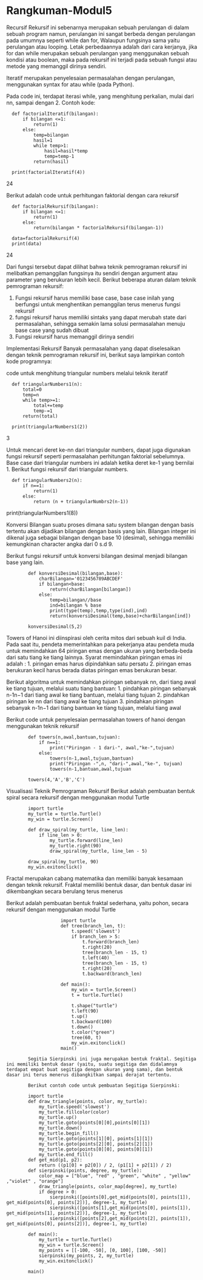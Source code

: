 # Rangkuman-Modul5

Recursif
Rekursif ini sebenarnya merupakan sebuah perulangan di dalam sebuah program
namun, perulangan ini sangat berbeda dengan perulangan pada umumnya
seperti while dan for, Walaupun fungsinya sama yaitu perulangan atau looping.
Letak perbedaannya adalah dari cara kerjanya, jika for dan while merupakan sebuah perulangan yang menggunakan sebuah kondisi atau boolean,
maka pada rekursif ini terjadi pada sebuah fungsi atau metode yang memanggil dirinya sendiri.

Iteratif
merupakan penyelesaian permasalahan dengan perulangan, menggunakan syntax for atau while (pada Python). 

Pada code ini, terdapat iterasi while, yang menghitung perkalian, mulai dari nn, sampai dengan 2.
Contoh kode:

      def factorialIteratif(bilangan):
          if bilangan <=1:
              return(1)
          else:
              temp=bilangan
              hasil=1
              while temp>1:
                  hasil=hasil*temp
                  temp=temp-1
              return(hasil)
              
      print(factorialIteratif(4))
24


Berikut adalah code untuk perhitungan faktorial dengan cara rekursif

      def factorialRekursif(bilangan):
          if bilangan <=1:
              return(1)
          else:
              return(bilangan * factorialRekursif(bilangan-1))
              
      data=factorialRekursif(4)
      print(data)
24

Dari fungsi tersebut dapat dilihat bahwa teknik pemrograman rekursif ini melibatkan pemanggilan fungsinya itu sendiri dengan argument
atau parameter yang berukuran lebih kecil. Berikut beberapa aturan dalam teknik pemrograman rekursif:
  1. Fungsi rekursif harus memiliki base case, base case inilah yang berfungsi untuk menghentikan pemanggilan terus menerus fungsi
     rekursif
  2. fungsi rekursif harus memiliki sintaks yang dapat merubah state dari permasalahan, sehingga semakin lama solusi permasalahan
     menuju base case yang sudah dibuat
  3. Fungsi rekursif harus memanggil dirinya sendiri
  
  
Implementasi Rekursif
Banyak permasalahan yang dapat diselesaikan dengan teknik pemrograman rekursif ini, berikut saya lampirkan contoh 
kode programnya:

code untuk menghitung triangular numbers melalui teknik iteratif

      def triangularNumbers1(n):
          total=0
          temp=n
          while temp>=1:
              total+=temp
              temp-=1
          return(total)
          
      print(triangularNumbers1(2))
  3


Untuk mencari deret ke-nn dari triangular numbers, dapat juga digunakan fungsi rekursif seperti permasalahan perhitungan faktorial
sebelumnya. Base case dari triangular numbers ini adalah ketika deret ke-1 yang bernilai 1.
Berikut fungsi rekursif dari triangular numbers.

      def triangularNumbers2(n):
          if n==1:
              return(1)
          else:
              return (n + triangularNumbrs2(n-1))
              
print(triangularNumbers1(8))



Konversi Bilangan
suatu proses dimana satu system bilangan dengan basis tertentu akan dijadikan bilangan dengan basis yang lain.
Bilangan integer ini dikenal juga sebagai bilangan dengan base 10 (desimal), sehingga memiliki kemungkinan character angka dari 0 s.d 9.

Berikut fungsi rekursif untuk konversi bilangan desimal menjadi bilangan base yang lain.

            def konversiDesimal(bilangan,base):
                charBilangan='0123456789ABCDEF'
                if bilangan<base:
                    return(charBilangan[bilangan])
                else:
                    temp=bilangan//base
                    ind=bilangan % base
                    print(type(temp),temp,type(ind),ind)
                    return(konversiDesimal(temp,base)+charBilangan[ind])
                    
            konversiDesimal(5,2)
            



Towers of Hanoi
ini diinspirasi oleh cerita mitos dari sebuah kuil di India. Pada saat itu, pendeta memerintahkan para pekerjanya atau pendeta muda untuk memindahkan 64 piringan emas dengan ukuran yang berbeda-beda dari satu tiang ke tiang lainnya.
Syarat memindahkan piringan emas ini adalah :
      1. piringan emas harus dipindahkan satu persatu
      2. piringan emas berukuran kecil harus berada diatas piringan emas berukuran besar.

Berikut algoritma untuk memindahkan piringan sebanyak nn, dari tiang awal ke tiang tujuan, melalui suatu tiang bantuan:
      1. pindahkan piringan sebanyak n-1n−1 dari tiang awal ke tiang bantuan, melalui tiang tujuan
      2. pindahkan piringan ke nn dari tiang awal ke tiang tujuan
      3. pindahkan piringan sebanyak n-1n−1 dari tiang bantuan ke tiang tujuan, melalui tiang awal
      
Berikut code untuk penyelesaian permasalahan towers of hanoi dengan menggunakan teknik rekursif

            def towers(n,awal,bantuan,tujuan):
                if n==1:
                    print("Piringan - 1 dari-", awal,"ke-",tujuan)
                else:
                    towers(n-1,awal,tujuan,bantuan)
                    print("Piringan -",n, "dari-",awal,"ke-", tujuan)
                    towers(n-1,bantuan,awal,tujuan
                    
            towers(4,'A','B','C')
            
            
            
Visualisasi Teknik Pemrograman Rekursif
Berikut adalah pembuatan bentuk spiral secara rekursif dengan menggunakan modul Turtle

            import turtle
            my_turtle = turtle.Turtle()
            my_win = turtle.Screen()

            def draw_spiral(my_turtle, line_len):
                if line_len > 0:
                    my_turtle.forward(line_len)
                    my_turtle.right(90)
                    draw_spiral(my_turtle, line_len - 5)

            draw_spiral(my_turtle, 90)
            my_win.exitonclick()
            
Fractal merupakan cabang matematika dan memiliki banyak kesamaan dengan teknik rekursif. Fraktal memiliki bentuk dasar, dan bentuk dasar ini dikembangkan secara berulang terus menerus

Berikut adalah pembuatan bentuk fraktal sederhana, yaitu pohon, secara rekursif dengan menggunakan modul Turtle

                        import turtle
                        def tree(branch_len, t):
                            t.speed('slowest')
                            if branch_len > 5:
                                t.forward(branch_len)
                                t.right(20)
                                tree(branch_len - 15, t)
                                t.left(40)
                                tree(branch_len - 15, t)
                                t.right(20)
                                t.backward(branch_len)

                        def main():
                            my_win = turtle.Screen()
                            t = turtle.Turtle()

                            t.shape("turtle")
                            t.left(90)
                            t.up()
                            t.backward(100)
                            t.down()
                            t.color("green")
                            tree(60, t)
                            my_win.exitonclick()
                        main()

            Segitia Sierpinski ini juga merupakan bentuk fraktal. Segitiga ini memiliki bentuk dasar (yaitu, suatu segitiga dan didalamnya terdapat empat buat segitiga dengan ukuran yang sama), dan bentuk dasar ini terus menerus dibangkitkan sampai derajat tertentu.

            Berikut contoh code untuk pembuatan Segitiga Sierpinski:

            import turtle
            def draw_triangle(points, color, my_turtle):   
                my_turtle.speed('slowest')
                my_turtle.fillcolor(color)
                my_turtle.up()
                my_turtle.goto(points[0][0],points[0][1])
                my_turtle.down()
                my_turtle.begin_fill()
                my_turtle.goto(points[1][0], points[1][1])
                my_turtle.goto(points[2][0], points[2][1])
                my_turtle.goto(points[0][0], points[0][1])
                my_turtle.end_fill()
            def get_mid(p1, p2):
                return ((p1[0] + p2[0]) / 2, (p1[1] + p2[1]) / 2)
            def sierpinski(points, degree, my_turtle):
                color_map = ["blue", "red" , "green", "white" , "yellow" ,"violet" , "orange"]
                draw_triangle(points, color_map[degree], my_turtle)
                if degree > 0:
                    sierpinski([points[0],get_mid(points[0], points[1]), get_mid(points[0], points[2])], degree-1, my_turtle)
                    sierpinski([points[1],get_mid(points[0], points[1]), get_mid(points[1], points[2])], degree-1, my_turtle)
                    sierpinski([points[2],get_mid(points[2], points[1]), get_mid(points[0], points[2])], degree-1, my_turtle)

            def main():
                my_turtle = turtle.Turtle()
                my_win = turtle.Screen()
                my_points = [[-100, -50], [0, 100], [100, -50]]
                sierpinski(my_points, 2, my_turtle)
                my_win.exitonclick()

            main()
